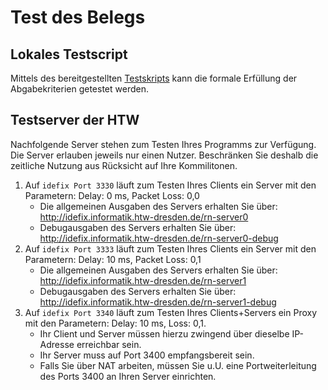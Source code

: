 # Test des Belegs

## Lokales Testscript
Mittels des bereitgestellten [Testskripts](test_beleg_lokal.sh) kann die formale Erfüllung der Abgabekriterien getestet werden.

## Testserver der HTW
Nachfolgende Server stehen zum Testen Ihres Programms zur Verfügung. Die Server erlauben jeweils nur einen Nutzer. Beschränken Sie deshalb die zeitliche Nutzung aus Rücksicht auf Ihre Kommilitonen.

1. Auf `idefix Port 3330` läuft zum Testen Ihres Clients ein Server mit den Parametern: Delay: 0 ms, Packet Loss: 0,0
   * Die allgemeinen Ausgaben des Servers erhalten Sie über: http://idefix.informatik.htw-dresden.de/rn-server0
   * Debugausgaben des Servers erhalten Sie über: http://idefix.informatik.htw-dresden.de/rn-server0-debug
2. Auf `idefix Port 3333` läuft zum Testen Ihres Clients ein Server mit den Parametern: Delay: 10 ms, Packet Loss: 0,1
   * Die allgemeinen Ausgaben des Servers erhalten Sie über: http://idefix.informatik.htw-dresden.de/rn-server1
   * Debugausgaben des Servers erhalten Sie über: http://idefix.informatik.htw-dresden.de/rn-server1-debug
3. Auf `idefix Port 3340` läuft zum Testen Ihres Clients+Servers ein Proxy mit den Parametern: Delay: 10 ms, Loss: 0,1.
   * Ihr Client und Server müssen hierzu zwingend über dieselbe IP-Adresse erreichbar sein.
   * Ihr Server muss auf Port 3400 empfangsbereit sein.
   * Falls Sie über NAT arbeiten, müssen Sie u.U. eine Portweiterleitung des Ports 3400 an Ihren Server einrichten.
